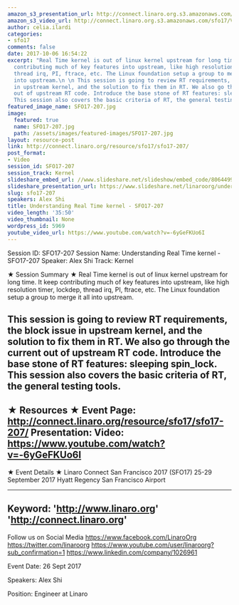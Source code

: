 ```yaml
---
amazon_s3_presentation_url: http://connect.linaro.org.s3.amazonaws.com/sfo17/Presentations/SFO17-207%20Understanding%20RT%20linux.pdf
amazon_s3_video_url: http://connect.linaro.org.s3.amazonaws.com/sfo17/Videos/SFO17-207%20Understanding%20Real%20Time%20kernel.mp4
author: celia.ilardi
categories:
- sfo17
comments: false
date: 2017-10-06 16:54:22
excerpt: "Real Time kernel is out of linux kernel upstream for long time. It keep
  contributing much of key features into upstream, like high resolution timer, lockdep,
  thread irq, PI, ftrace, etc. The Linux foundation setup a group to merge it all
  into upstream.\n \n This session is going to review RT requirements, the block issue
  in upstream kernel, and the solution to fix them in RT. We also go through the current
  out of upstream RT code. Introduce the base stone of RT features: sleeping spin_lock.
  This session also covers the basic criteria of RT, the general testing tools."
featured_image_name: SFO17-207.jpg
image:
  featured: true
  name: SFO17-207.jpg
  path: /assets/images/featured-images/SFO17-207.jpg
layout: resource-post
link: http://connect.linaro.org/resource/sfo17/sfo17-207/
post_format:
- Video
session_id: SFO17-207
session_track: Kernel
slideshare_embed_url: //www.slideshare.net/slideshow/embed_code/80644999
slideshare_presentation_url: https://www.slideshare.net/linaroorg/understanding-real-time-kernel-sfo17207
slug: sfo17-207
speakers: Alex Shi
title: Understanding Real Time kernel - SFO17-207
video_length: '35:50'
video_thumbnail: None
wordpress_id: 5969
youtube_video_url: https://www.youtube.com/watch?v=-6yGeFKUo6I
---
```


Session ID: SFO17-207
Session Name: Understanding Real Time kernel - SFO17-207
Speaker: Alex Shi
Track: Kernel

★ Session Summary ★
Real Time kernel is out of linux kernel upstream for long time. It keep contributing much of key features into upstream, like high resolution timer, lockdep, thread irq, PI, ftrace, etc. The Linux foundation setup a group to merge it all into upstream.

This session is going to review RT requirements, the block issue in upstream kernel, and the solution to fix them in RT. We also go through the current out of upstream RT code. Introduce the base stone of RT features: sleeping spin_lock. This session also covers the basic criteria of RT, the general testing tools.
---------------------------------------------------
★ Resources ★
Event Page: http://connect.linaro.org/resource/sfo17/sfo17-207/
Presentation:
Video: https://www.youtube.com/watch?v=-6yGeFKUo6I
---------------------------------------------------

★ Event Details ★
Linaro Connect San Francisco 2017 (SFO17)
25-29 September 2017
Hyatt Regency San Francisco Airport

---------------------------------------------------
Keyword:
'http://www.linaro.org'
'http://connect.linaro.org'
---------------------------------------------------
Follow us on Social Media
https://www.facebook.com/LinaroOrg
https://twitter.com/linaroorg
https://www.youtube.com/user/linaroorg?sub_confirmation=1
https://www.linkedin.com/company/1026961

Event Date: 26 Sept 2017

Speakers: Alex Shi

Position: Engineer at Linaro